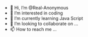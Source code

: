 - 👋 Hi, I’m @Real-Anonymous
- 👀 I’m interested in coding
- 🌱 I’m currently learning Java Script
- 💞️ I’m looking to collaborate on ...
- 📫 How to reach me ...

<!---
Real-Anonymous/Real-Anonymous is a ✨ special ✨ repository because its `README.md` (this file) appears on your GitHub profile.
You can click the Preview link to take a look at your changes.
--->
